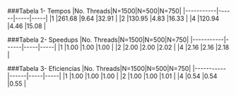 
###Tabela 1- Tempos
|No. Threads|N=1500|N=500|N=750|
|-----------|------|-----|-----|
|1	|261.68	|9.64	|32.91	|
|2	|130.95	|4.83	|16.33	|
|4	|120.94	|4.46	|15.08	|

###Tabela 2- Speedups
|No. Threads|N=1500|N=500|N=750|
|-----------|------|-----|-----|
|1	|1.00	|1.00	|1.00	|
|2	|2.00	|2.00	|2.02	|
|4	|2.16	|2.16	|2.18	|

###Tabela 3- Eficiencias
|No. Threads|N=1500|N=500|N=750|
|-----------|------|-----|-----|
|1	|1.00	|1.00	|1.00	|
|2	|1.00	|1.00	|1.01	|
|4	|0.54	|0.54	|0.55	|
